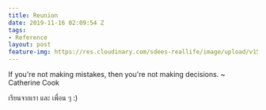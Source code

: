 ```yaml
---
title: Reunion
date: 2019-11-16 02:09:54 Z
tags:
- Reference
layout: post
feature-img: https://res.cloudinary.com/sdees-reallife/image/upload/v1555658919/sample_feature_img.png
---
```


If you're not making mistakes, then you're not making decisions. ~ Catherine Cook

<i class="fa fa-child" style="color:plum"></i>

เรียนจากเรา และ เพื่อน ๆ :)
